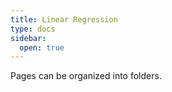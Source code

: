 ```yaml
---
title: Linear Regression
type: docs
sidebar:
  open: true
---
```


Pages can be organized into folders.
